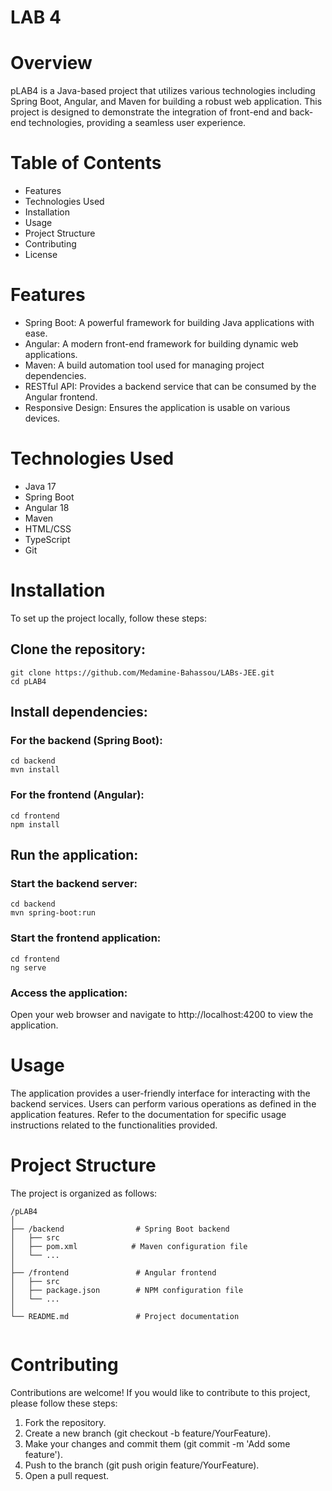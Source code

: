 # LAB 4 

# Overview
pLAB4 is a Java-based project that utilizes various technologies including Spring Boot, Angular, and Maven for building a robust web application. This project is designed to demonstrate the integration of front-end and back-end technologies, providing a seamless user experience.

# Table of Contents
- Features
- Technologies Used
- Installation
- Usage
- Project Structure
- Contributing
- License

# Features
- Spring Boot: A powerful framework for building Java applications with ease.
- Angular: A modern front-end framework for building dynamic web applications.
- Maven: A build automation tool used for managing project dependencies.
- RESTful API: Provides a backend service that can be consumed by the Angular frontend.
- Responsive Design: Ensures the application is usable on various devices.

# Technologies Used
- Java 17
- Spring Boot
- Angular 18
- Maven
- HTML/CSS
- TypeScript
- Git

# Installation
To set up the project locally, follow these steps:

## Clone the repository:
```
git clone https://github.com/Medamine-Bahassou/LABs-JEE.git
cd pLAB4
```

## Install dependencies:

### For the backend (Spring Boot):
```
cd backend
mvn install
 ```

### For the frontend (Angular):

```
cd frontend
npm install
 ```

## Run the application:

### Start the backend server:

```
cd backend
mvn spring-boot:run
 ```

### Start the frontend application:

```
cd frontend
ng serve
 ```

### Access the application:
Open your web browser and navigate to http://localhost:4200 to view the application.

# Usage
The application provides a user-friendly interface for interacting with the backend services. Users can perform various operations as defined in the application features. Refer to the documentation for specific usage instructions related to the functionalities provided.

# Project Structure
The project is organized as follows:

```
/pLAB4
│
├── /backend                # Spring Boot backend
│   ├── src
│   ├── pom.xml            # Maven configuration file
│   └── ...
│
├── /frontend               # Angular frontend
│   ├── src
│   ├── package.json        # NPM configuration file
│   └── ...
│
└── README.md               # Project documentation
 
```


# Contributing
Contributions are welcome! If you would like to contribute to this project, please follow these steps:

1. Fork the repository.
2. Create a new branch (git checkout -b feature/YourFeature).
3. Make your changes and commit them (git commit -m 'Add some feature').
4. Push to the branch (git push origin feature/YourFeature).
5. Open a pull request.
